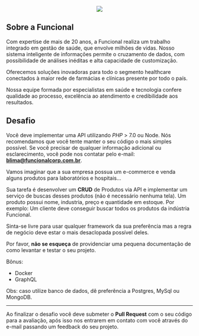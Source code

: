 <p align="center">
    <img src="http://www.funcionalacesso.com/Images/Logo-FuncionalHealthTech.png">
</p>

## Sobre a Funcional

Com expertise de mais de 20 anos, a Funcional
realiza um trabalho integrado em gestão de saúde,
que envolve milhões de vidas.
Nosso sistema inteligente de informações permite o cruzamento de dados, com possibilidade de análises inéditas e alta capacidade de customização.

Oferecemos soluções inovadoras para todo o segmento healthcare conectados à maior rede de farmácias e clínicas presente por todo o país.

Nossa equipe formada por especialistas em saúde e tecnologia confere qualidade ao processo, excelência ao atendimento e credibilidade aos resultados.

## Desafio 

Você deve implementar uma API utilizando *PHP* > 7.0 ou Node. 
Nós recomendamos que você tente manter o seu código o mais simples possível. 
Se você precisar de qualquer informação adicional ou esclarecimento, você pode nos contatar pelo e-mail: **blima@funcionalcorp.com.br**.

Vamos imaginar que a sua empresa possua um e-commerce e venda alguns produtos para laboratórios e hospitais...

Sua tarefa é desenvolver um **CRUD** de Produtos via API e implementar um serviço de buscas desses produtos (não é necessário nenhuma tela).
Um produto possui nome, industria, preço e quantidade em estoque.
Por exemplo: Um cliente deve conseguir buscar todos os produtos da indústria Funcional.

Sinta-se livre para usar qualquer framework da sua preferência mas a regra de negócio deve estar o mais desaclopada possível deles.

Por favor, **não se esqueça** de providenciar uma pequena documentação de como levantar e testar o seu projeto.

Bônus:
* Docker
* GraphQL

Obs: caso utilize banco de dados, dê preferência a Postgres, MySql ou MongoDB.

---
Ao finalizar o desafio você deve submeter o **Pull Request** com o seu código para a avaliação, após isso nos entrarem em contato com você através do e-mail passando um feedback do seu projeto.
